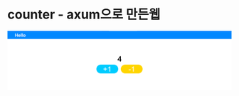 # counter - <b>axum으로 만든웹</b>
<div align="center">
  <img src="https://github.com/5-23/counter/blob/main/img.png?raw=true"/>
</div>
